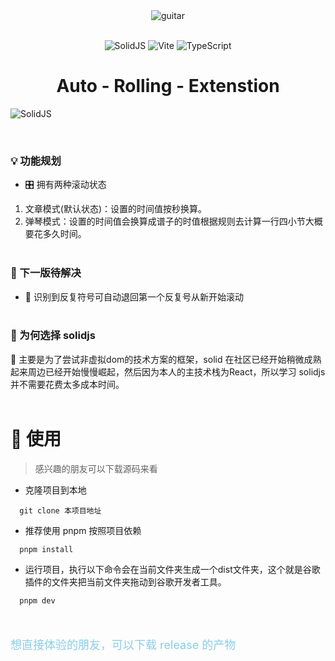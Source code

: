<div align="center"> 
  <img alt="guitar" src="https://guitar-1305021979.cos.ap-guangzhou.myqcloud.com/%E5%90%89%E4%BB%96.png?q-sign-algorithm=sha1&q-ak=AKIDDvS-jJnOx2MiMNFjhsMVGuZhVzmF_Ibw8_Dr2kgEZ3Iw03p7kj16Wrj4YraPVFAL&q-sign-time=1657405215;1657408815&q-key-time=1657405215;1657408815&q-header-list=&q-url-param-list=&q-signature=c8dd4e48019800a221a8af1283266d5cda56e24f&x-cos-security-token=5J1CivR22u574hgygzW1cElqjWwCeHVa7e411e48ec5a8f6ab1fc0d75352faf826RJsqMmA2Wo9FItSnSeCjNSYT-1utch98VAibC14ry9MHsS32tYFu9966kvY7dOH_Bib-HFDpfTNVs5nvqCzbqlu28P1NXK71ccNMZGacDQ_JXfVWuNvxWkFgyJMV7yBkHPp1JkGWwve8Px86SeapJNaioe8tWn8f1OMiYRNVaEPbpwdbu6t_McHb7F6r3K2">
  <br> <br>

![SolidJS](https://img.shields.io/badge/SolidJS-2c4f7c?style=for-the-badge&logo=solid&logoColor=c8c9cb)
![Vite](https://img.shields.io/badge/vite-%23646CFF.svg?style=for-the-badge&logo=vite&logoColor=white)
![TypeScript](https://img.shields.io/badge/typescript-%23007ACC.svg?style=for-the-badge&logo=typescript&logoColor=white)

  <h1> Auto - Rolling - Extenstion </h1>
</div>
 <p>
  <img src="https://assets.solidjs.com/banner?project=Auto-Rolling-Extenstion&type=core" alt="SolidJS" />
</p>
 <br> 

### 💡 功能规划

- 🎛 拥有两种滚动状态
1. 文章模式(默认状态)：设置的时间值按秒换算。
2. 弹琴模式：设置的时间值会换算成谱子的时值根据规则去计算一行四小节大概要花多久时间。
 <br> <br>

### 🔭 下一版待解决

- 🎵 识别到反复符号可自动退回第一个反复号从新开始滚动
 <br> <br>

### 🧬 为何选择 solidjs

🤩 主要是为了尝试非虚拟dom的技术方案的框架，solid 在社区已经开始稍微成熟起来周边已经开始慢慢崛起，然后因为本人的主技术栈为React，所以学习 solidjs 并不需要花费太多成本时间。 
 <br> <br>

# 🦄 使用

> 感兴趣的朋友可以下载源码来看

- 克隆项目到本地

```shell
  git clone 本项目地址
```

- 推荐使用 pnpm 按照项目依赖

```shell
  pnpm install
```

- 运行项目，执行以下命令会在当前文件夹生成一个dist文件夹，这个就是谷歌插件的文件夹把当前文件夹拖动到谷歌开发者工具。

```shell
  pnpm dev
```
<br> 
 <p style="color: skyblue; font-size: 18px">想直接体验的朋友，可以下载 release 的产物</p>
